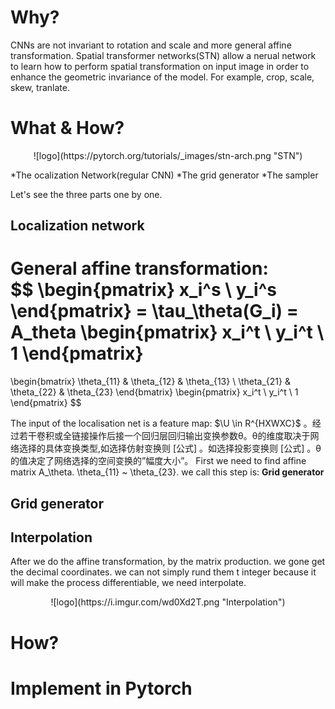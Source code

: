 # Why?
CNNs are not invariant to rotation and scale and more general affine transformation. Spatial transformer networks(STN) allow a nerual network to learn how to perform spatial transformation on input image in order to enhance the geometric invariance of the model. For example, crop, scale, skew, tranlate.
# What & How?
<p align="center">
![logo](https://pytorch.org/tutorials/_images/stn-arch.png "STN")
</p>
*The ocalization Network(regular CNN)
*The grid generator
*The sampler

Let's see the three parts one by one.
## Localization network
 General affine transformation:  
 $$ 
\begin{pmatrix}
x_i^s \\
y_i^s
\end{pmatrix}
= \tau_\theta(G_i) =
A_theta
\begin{pmatrix}
x_i^t \\
y_i^t \\
1
\end{pmatrix}
=
\begin{bmatrix}
\theta_{11} & \theta_{12}  & \theta_{13} \\
\theta_{21} & \theta_{22}  & \theta_{23} 
\end{bmatrix}
\begin{pmatrix}
x_i^t \\
y_i^t \\
1
\end{pmatrix}
$$

The input of the localisation net is a feature map: $\U \in R^{HXWXC}$ 。经过若干卷积或全链接操作后接一个回归层回归输出变换参数θ。θ的维度取决于网络选择的具体变换类型,如选择仿射变换则 [公式] 。如选择投影变换则 [公式] 。θ的值决定了网络选择的空间变换的”幅度大小”。
First we need to find affine matrix A_\theta. \theta_{11} ~ \theta_{23}. we call this step is: **Grid generator**
## Grid generator

## Interpolation
After we do the affine transformation, by the matrix production. we gone get the decimal coordinates. we can not simply rund them  t integer because it will make  the process differentiable, we need interpolate. 
<p align="center">
![logo](https://i.imgur.com/wd0Xd2T.png "Interpolation")
</p>


# How?
# Implement in Pytorch
